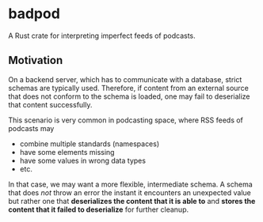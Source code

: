# badpod

A Rust crate for interpreting imperfect feeds of podcasts.

## Motivation

On a backend server, which has to communicate with a database, strict schemas are typically used.
Therefore, if content from an external source that does not conform to the schema is loaded, one may fail to deserialize that content successfully.

This scenario is very common in podcasting space, where RSS feeds of podcasts may  
- combine multiple standards (namespaces)
- have some elements missing
- have some values in wrong data types
- etc.

In that case, we may want a more flexible, intermediate schema.
A schema that does *not* throw an error the instant it encounters an unexpected value but rather one that **deserializes the content that it is able to** and **stores the content that it failed to deserialize** for further cleanup.
